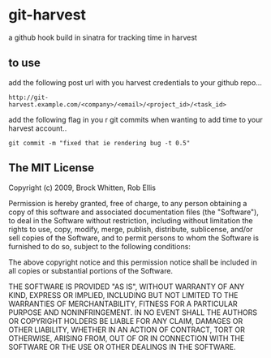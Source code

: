 # git-harvest

a github hook build in sinatra for tracking time in harvest

## to use

add the following post url with you harvest credentials to your github repo...

    http://git-harvest.example.com/<company>/<email>/<project_id>/<task_id>
    
add the following flag in  you r git commits when wanting to add time to your harvest account..

    git commit -m "fixed that ie rendering bug -t 0.5"


The MIT License
-------------------------------------------------------------
Copyright (c) 2009, Brock Whitten, Rob Ellis

Permission is hereby granted, free of charge, to any person obtaining a copy
of this software and associated documentation files (the "Software"), to deal
in the Software without restriction, including without limitation the rights
to use, copy, modify, merge, publish, distribute, sublicense, and/or sell
copies of the Software, and to permit persons to whom the Software is
furnished to do so, subject to the following conditions:

The above copyright notice and this permission notice shall be included in
all copies or substantial portions of the Software.

THE SOFTWARE IS PROVIDED "AS IS", WITHOUT WARRANTY OF ANY KIND, EXPRESS OR
IMPLIED, INCLUDING BUT NOT LIMITED TO THE WARRANTIES OF MERCHANTABILITY,
FITNESS FOR A PARTICULAR PURPOSE AND NONINFRINGEMENT. IN NO EVENT SHALL THE
AUTHORS OR COPYRIGHT HOLDERS BE LIABLE FOR ANY CLAIM, DAMAGES OR OTHER
LIABILITY, WHETHER IN AN ACTION OF CONTRACT, TORT OR OTHERWISE, ARISING FROM,
OUT OF OR IN CONNECTION WITH THE SOFTWARE OR THE USE OR OTHER DEALINGS IN
THE SOFTWARE.
